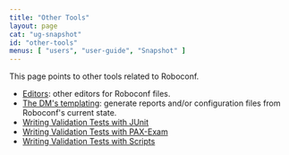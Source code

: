 ```yaml
---
title: "Other Tools"
layout: page
cat: "ug-snapshot"
id: "other-tools"
menus: [ "users", "user-guide", "Snapshot" ]
---
```


This page points to other tools related to Roboconf.

* [Editors](editors.html): other editors for Roboconf files.
* [The DM's templating](dm-templating.html): generate reports and/or configuration files from Roboconf's current state.
* [Writing Validation Tests with JUnit](writing-validation-tests-with-junit.html)
* [Writing Validation Tests with PAX-Exam](writing-validation-tests-with-pax-exam.html)
* [Writing Validation Tests with Scripts](writing-validation-tests-with-scripts.html)
